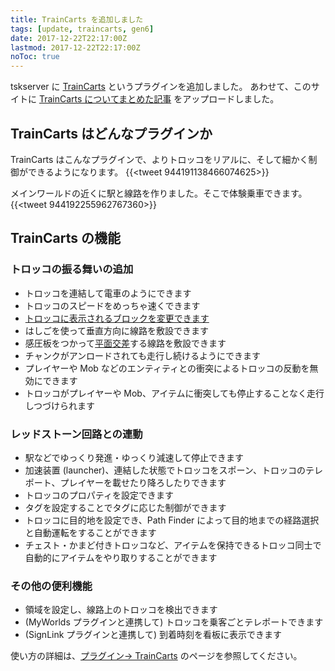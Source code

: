 ```yaml
---
title: TrainCarts を追加しました
tags: [update, traincarts, gen6]
date: 2017-12-22T22:17:00Z
lastmod: 2017-12-22T22:17:00Z
noToc: true
---
```


tskserver に [TrainCarts](/plugins/traincarts) というプラグインを追加しました。
あわせて、このサイトに [TrainCarts についてまとめた記事](/plugins/traincarts) をアップロードしました。

## TrainCarts はどんなプラグインか
TrainCarts はこんなプラグインで、よりトロッコをリアルに、そして細かく制御ができるようになります。
{{<tweet 944191138466074625>}}

メインワールドの近くに駅と線路を作りました。そこで体験乗車できます。
{{<tweet 944192255962767360>}}


## TrainCarts の機能

### トロッコの振る舞いの追加
* トロッコを連結して電車のようにできます
* トロッコのスピードをめっちゃ速くできます
* [トロッコに表示されるブロックを変更できます](https://minecraft.gamepedia.com/Custom_servers/Bukkit/TrainCarts/Signs/BlockChanger)
* はしごを使って垂直方向に線路を敷設できます
* 感圧板をつかって[平面交差](https://ja.wikipedia.org/wiki/%E3%83%80%E3%82%A4%E3%83%A4%E3%83%A2%E3%83%B3%E3%83%89%E3%82%AF%E3%83%AD%E3%83%83%E3%82%B7%E3%83%B3%E3%82%B0)する線路を敷設できます
* チャンクがアンロードされても走行し続けるようにできます
* プレイヤーや Mob などのエンティティとの衝突によるトロッコの反動を無効にできます
* トロッコがプレイヤーや Mob、アイテムに衝突しても停止することなく走行しつづけられます

### レッドストーン回路との連動
* 駅などでゆっくり発進・ゆっくり減速して停止できます
* 加速装置 (launcher)、連結した状態でトロッコをスポーン、トロッコのテレポート、プレイヤーを載せたり降ろしたりできます
* トロッコのプロパティを設定できます
* タグを設定することでタグに応じた制御ができます
* トロッコに目的地を設定でき、Path Finder によって目的地までの経路選択と自動運転をすることができます
* チェスト・かまど付きトロッコなど、アイテムを保持できるトロッコ同士で自動的にアイテムをやり取りすることができます

### その他の便利機能
* 領域を設定し、線路上のトロッコを検出できます
* (MyWorlds プラグインと連携して) トロッコを乗客ごとテレポートできます 
* (SignLink プラグインと連携して) 到着時刻を看板に表示できます

使い方の詳細は、[プラグイン→ TrainCarts](/plugins/traincarts) のページを参照してください。
